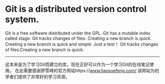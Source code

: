 # Git is a distributed version control system.
Git is a free software distributed under the GPL.
Git has a mutable index called stage.
Git tracks changes of files.
Creating a new branch is quick.
Creating a new branch is quick and simple.
Just a test！
Git tracks changes of files.Creating a new branch is quick.

---
这本来是为了学习Git而建立的库，现在正好可以作为一个学习Git的在线笔记使用。
在此需要感谢廖雪峰的官方网站https://www.liaoxuefeng.com/
该网站为初学者们提供了非常好的学习资源。

